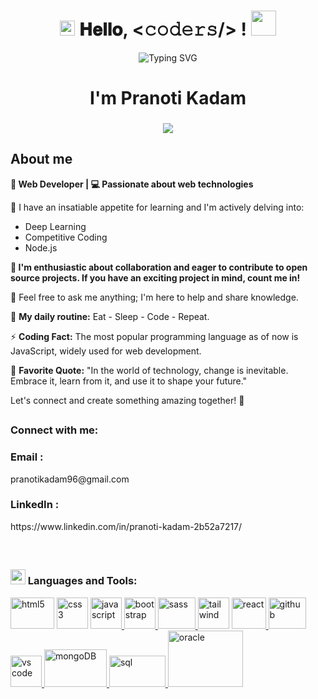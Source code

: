 <h1 align="center">
  <a target="_blank">
    <img src="https://github.com/JayantGoel001/JayantGoel001/blob/master/GIF/Earth.gif" width="24px" style="max-width:100%;">
  </a>
  𝐇𝐞𝐥𝐥𝐨, &lt;𝚌𝚘𝚍𝚎𝚛𝚜/&gt; !
  <a target="_blank">
  </a>
  <img src="https://media.giphy.com/media/hvRJCLFzcasrR4ia7z/giphy.gif" width="40">
</h1>


<div align="center">

![Typing SVG](https://readme-typing-svg.herokuapp.com?font=ROBOT&size=25&color=39FF14&background=000000&center=true&vCenter=true&width=490&lines=%3E+Welcome+to+my+GitHub+profile...!)
 
</div>




<h1 align="center">I'm Pranoti Kadam</h1>

<h3 align="center"><img src="https://readme-typing-svg.herokuapp.com?color=%23000000&size=21&center=true&vCenter=true&width=650&height=100&lines=A+Student+%F0%9F%91%A8%F0%9F%8F%BB%E2%80%8D%F0%9F%8E%93+and+a+Programming+Enthusiast+%F0%9F%91%A9%E2%80%8D%F0%9F%92%BB+from+India"></h3>


<!-- <img align="right" src="" alt="Coder GIF" width="400" height="300"> -->


## <picture></picture> **About me**

**🚀 Web Developer | 💻 Passionate about web technologies**

🌱 I have an insatiable appetite for learning and I'm actively delving into:

- Deep Learning
- Competitive Coding
- Node.js

**👯 I'm enthusiastic about collaboration and eager to contribute to open source projects. If you have an exciting project in mind, count me in!**

💬 Feel free to ask me anything; I'm here to help and share knowledge.

🔄 **My daily routine:** Eat - Sleep - Code - Repeat.

⚡ **Coding Fact:** The most popular programming language as of now is JavaScript, widely used for web development.

💪 **Favorite Quote:** "In the world of technology, change is inevitable. Embrace it, learn from it, and use it to shape your future."

Let's connect and create something amazing together! 🚀

<!-- ![visitor badge](https://visitor-badge.glitch.me/badge?page_id=jwenjian.visitor-badge) -->




##  <h3 align="left">Connect with me:</h3> 
<p align="left">

<h3>Email :</h3> pranotikadam96@gmail.com 
</p>
<p align="left">

<h3>LinkedIn :</h3> https://www.linkedin.com/in/pranoti-kadam-2b52a7217/
</p>
 <!-- <p align="left"> -->

<!-- Portfolio:-  https://kishordmane.github.io/ -->
<!-- </p>  -->

<br>

## <h3 align="left"><img src = "https://media2.giphy.com/media/QssGEmpkyEOhBCb7e1/giphy.gif?cid=ecf05e47a0n3gi1bfqntqmob8g9aid1oyj2wr3ds3mg700bl&rid=giphy.gif" width = 24px> Languages and Tools:</h3>

<p align="left"> 
<a href="https://developer.mozilla.org/en-US/docs/Web/HTML" target="_blank" rel="noreferrer"><img src="https://clipground.com/images/html-logo-png-3.png" alt="html5" width="70" height="50"/></a>   <a href="https://developer.mozilla.org/en-US/docs/Web/CSS" target="_blank" rel="noreferrer"> <img src="https://www.softorks.com/Images/css.jpg" alt="css3" width="50" height="50"/></a>   <a href="https://developer.mozilla.org/en-US/docs/Web/javascript" target="_blank" rel="noreferrer"> <img src="https://www.freepnglogos.com/uploads/javascript-png/js-logo-png-5.png" alt="javascript" width="50" height="50"/> </a>  <a href="https://getbootstrap.com/docs/5.0/getting-started/introduction/" target="_blank" rel="noreferrer"> <img src="https://pluspng.com/img-png/bootstrap-logo-vector-png-bem-with-bootstrap-bootstrap-logo-1024.png" alt="bootstrap" width="50" height="50"/> </a>   <a href="https://sass-lang.com/documentation/" target="_blank" rel="noreferrer"> <img src="https://logonoid.com/images/sass-logo.png" alt="sass" width="60" height="50"/> </a>   <a href="https://tailwindcss.com/docs/installation" target="_blank" rel="noreferrer"> <img src="https://s3.amazonaws.com/media-p.slid.es/uploads/275559/images/6637674/tailwind.JPG" alt="tailwind" width="50" height="50"/></a>   <a href="https://developer.mozilla.org/en-US/docs/Learn/Tools_and_testing/Client-side_JavaScript_frameworks/React_getting_started" target="_blank" rel="noreferrer"> <img src="https://cdn.freebiesupply.com/logos/large/2x/react-logo-png-transparent.png" alt="react" width="55" height="50"/> </a>   <a href="https://docs.github.com/en" target="_blank" rel="noreferrer"> <img src="https://logos-world.net/wp-content/uploads/2020/11/GitHub-Symbol.png" alt="github" width="60" height="50"/> </a>  <a href="https://code.visualstudio.com/Docs" target="_blank" rel="noreferrer"> <img src="https://code.visualstudio.com/assets/images/code-stable.png" alt="vs code" width="50" height="50"/> </a>   <a href="https://www.mongodb.com/docs/" target="_blank" rel="noreferrer"> <img src="https://1000logos.net/wp-content/uploads/2020/08/MongoDB-Logo-768x480.png" alt="mongoDB" width="100" height="60"/> </a>   <a href="https://www.w3schools.com/sql/" target="_blank" rel="noreferrer"> <img src="https://geekhacker.ru/wp-content/uploads/2021/03/sql_logo.png" alt="sql" width="90" height="50"/> </a>  <a href="https://docs.oracle.com/en/database/oracle/index.html" target="_blank" rel="noreferrer"> <img src="https://logos-marcas.com/wp-content/uploads/2020/09/Oracle-Logo.png" alt="oracle" width="120" height="90"/> </a> 
</p>

